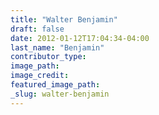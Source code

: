 ```yaml
---
title: "Walter Benjamin"
draft: false
date: 2012-01-12T17:04:34-04:00
last_name: "Benjamin"
contributor_type:
image_path:
image_credit:
featured_image_path:
_slug: walter-benjamin
---
```

